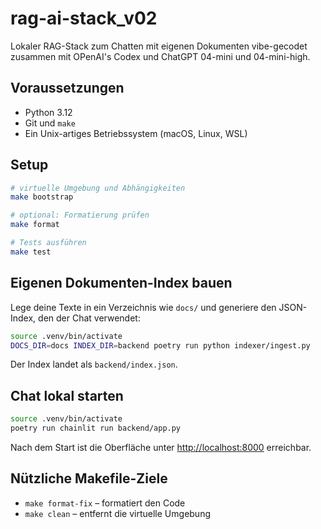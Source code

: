 # rag-ai-stack_v02

Lokaler RAG-Stack zum Chatten mit eigenen Dokumenten vibe-gecodet zusammen mit OPenAI's Codex und ChatGPT 04-mini und 04-mini-high.

## Voraussetzungen

* Python 3.12
* Git und `make`
* Ein Unix-artiges Betriebssystem (macOS, Linux, WSL)

## Setup

```bash
# virtuelle Umgebung und Abhängigkeiten
make bootstrap

# optional: Formatierung prüfen
make format

# Tests ausführen
make test
```

## Eigenen Dokumenten-Index bauen

Lege deine Texte in ein Verzeichnis wie `docs/` und generiere den JSON-Index,
den der Chat verwendet:

```bash
source .venv/bin/activate
DOCS_DIR=docs INDEX_DIR=backend poetry run python indexer/ingest.py
```

Der Index landet als `backend/index.json`.

## Chat lokal starten

```bash
source .venv/bin/activate
poetry run chainlit run backend/app.py
```

Nach dem Start ist die Oberfläche unter <http://localhost:8000> erreichbar.

## Nützliche Makefile-Ziele

* `make format-fix` – formatiert den Code
* `make clean` – entfernt die virtuelle Umgebung
